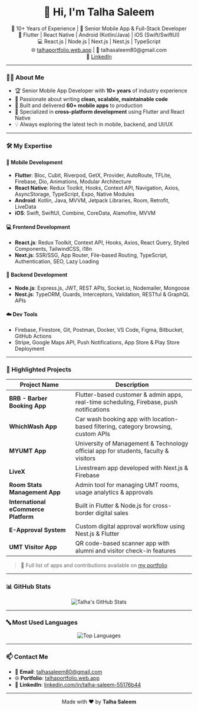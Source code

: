 <h1 align="center">👋 Hi, I'm Talha Saleem</h1>

<p align="center">
  🚀 10+ Years of Experience | 🧠 Senior Mobile App & Full-Stack Developer <br />
  📱 Flutter | React Native | Android (Kotlin/Java) | iOS (Swift/SwiftUI) <br />
  💻 React.js | Node.js | Next.js | Nest.js | TypeScript <br />
  🌐 <a href="https://talhaportfolio.web.app" target="_blank">talhaportfolio.web.app</a> | 📧 talhasaleem80@gmail.com <br />
  🔗 <a href="https://www.linkedin.com/in/talha-saleem-55176b44/" target="_blank">LinkedIn</a>
</p>

---

### 👨‍💻 About Me

- 🏆 Senior Mobile App Developer with **10+ years** of industry experience
- 🧠 Passionate about writing **clean, scalable, maintainable code**
- 📱 Built and delivered **60+ mobile apps** to production
- 🔁 Specialized in **cross-platform development** using Flutter and React Native
- 💡 Always exploring the latest tech in mobile, backend, and UI/UX

---

### 🛠️ My Expertise

#### 📱 **Mobile Development**
- **Flutter**: Bloc, Cubit, Riverpod, GetX, Provider, AutoRoute, TFLite, Firebase, Dio, Animations, Modular Architecture
- **React Native**: Redux Toolkit, Hooks, Context API, Navigation, Axios, AsyncStorage, TypeScript, Expo, Native Modules
- **Android**: Kotlin, Java, MVVM, Jetpack Libraries, Room, Retrofit, LiveData
- **iOS**: Swift, SwiftUI, Combine, CoreData, Alamofire, MVVM

#### 💻 **Frontend Development**
- **React.js**: Redux Toolkit, Context API, Hooks, Axios, React Query, Styled Components, TailwindCSS, i18n
- **Next.js**: SSR/SSG, App Router, File-based Routing, TypeScript, Authentication, SEO, Lazy Loading

#### 🔧 **Backend Development**
- **Node.js**: Express.js, JWT, REST APIs, Socket.io, Nodemailer, Mongoose
- **Nest.js**: TypeORM, Guards, Interceptors, Validation, RESTful & GraphQL APIs

#### ☁️ **Dev Tools**
- Firebase, Firestore, Git, Postman, Docker, VS Code, Figma, Bitbucket, GitHub Actions
- Stripe, Google Maps API, Push Notifications, App Store & Play Store Deployment

---

### 🚀 Highlighted Projects

| Project Name | Description |
| ------------ | ----------- |
| **BRB - Barber Booking App** | Flutter-based customer & admin apps, real-time scheduling, Firebase, push notifications |
| **WhichWash App** | Car wash booking app with location-based filtering, category browsing, custom APIs |
| **MYUMT App** | University of Management & Technology official app for students, faculty & visitors |
| **LiveX** | Livestream app developed with Next.js & Firebase |
| **Room Stats Management App** | Admin tool for managing UMT rooms, usage analytics & approvals |
| **International eCommerce Platform** | Built in Flutter & Node.js for cross-border digital sales |
| **E-Approval System** | Custom digital approval workflow using Nest.js & Flutter |
| **UMT Visitor App** | QR code-based scanner app with alumni and visitor check-in features |

> 📍 Full list of apps and contributions available on [my portfolio](https://talhaportfolio.web.app)

---

### 📊 GitHub Stats

<p align="center">
  <img src="https://github-readme-stats.vercel.app/api?username=talhasaleem&show_icons=true&theme=tokyonight&count_private=true" alt="Talha's GitHub Stats" />
</p>

---

### 🔤 Most Used Languages

<p align="center">
  <img src="https://github-readme-stats.vercel.app/api/top-langs/?username=talhasaleem&langs_count=8&layout=compact&theme=tokyonight" alt="Top Languages" />
</p>

---

### 📫 Contact Me

- 📧 **Email**: [talhasaleem80@gmail.com](mailto:talhasaleem80@gmail.com)
- 🌐 **Portfolio**: [talhaportfolio.web.app](https://talhaportfolio.web.app)
- 💼 **LinkedIn**: [linkedin.com/in/talha-saleem-55176b44](https://www.linkedin.com/in/talha-saleem-55176b44/)

---

<p align="center">
  Made with ❤️ by <strong>Talha Saleem</strong>
</p>
